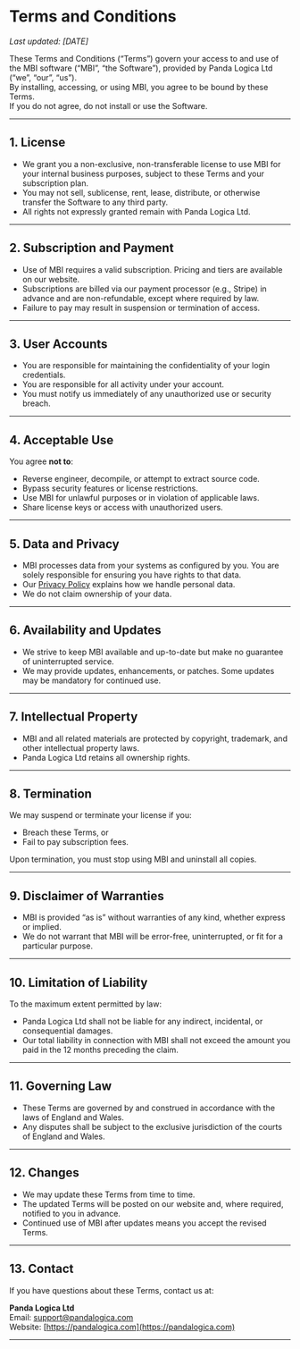 # Terms and Conditions

_Last updated: [DATE]_

These Terms and Conditions (“Terms”) govern your access to and use of the MBI software (“MBI”, “the Software”), provided by Panda Logica Ltd (“we”, “our”, “us”).  
By installing, accessing, or using MBI, you agree to be bound by these Terms.  
If you do not agree, do not install or use the Software.

---

## 1. License
- We grant you a non-exclusive, non-transferable license to use MBI for your internal business purposes, subject to these Terms and your subscription plan.
- You may not sell, sublicense, rent, lease, distribute, or otherwise transfer the Software to any third party.
- All rights not expressly granted remain with Panda Logica Ltd.

---

## 2. Subscription and Payment
- Use of MBI requires a valid subscription. Pricing and tiers are available on our website.
- Subscriptions are billed via our payment processor (e.g., Stripe) in advance and are non-refundable, except where required by law.
- Failure to pay may result in suspension or termination of access.

---

## 3. User Accounts
- You are responsible for maintaining the confidentiality of your login credentials.
- You are responsible for all activity under your account.
- You must notify us immediately of any unauthorized use or security breach.

---

## 4. Acceptable Use
You agree **not to**:
- Reverse engineer, decompile, or attempt to extract source code.
- Bypass security features or license restrictions.
- Use MBI for unlawful purposes or in violation of applicable laws.
- Share license keys or access with unauthorized users.

---

## 5. Data and Privacy
- MBI processes data from your systems as configured by you. You are solely responsible for ensuring you have rights to that data.
- Our [Privacy Policy](./PRIVACY.md) explains how we handle personal data.
- We do not claim ownership of your data.

---

## 6. Availability and Updates
- We strive to keep MBI available and up-to-date but make no guarantee of uninterrupted service.
- We may provide updates, enhancements, or patches. Some updates may be mandatory for continued use.

---

## 7. Intellectual Property
- MBI and all related materials are protected by copyright, trademark, and other intellectual property laws.
- Panda Logica Ltd retains all ownership rights.

---

## 8. Termination
We may suspend or terminate your license if you:
- Breach these Terms, or
- Fail to pay subscription fees.

Upon termination, you must stop using MBI and uninstall all copies.

---

## 9. Disclaimer of Warranties
- MBI is provided “as is” without warranties of any kind, whether express or implied.
- We do not warrant that MBI will be error-free, uninterrupted, or fit for a particular purpose.

---

## 10. Limitation of Liability
To the maximum extent permitted by law:
- Panda Logica Ltd shall not be liable for any indirect, incidental, or consequential damages.
- Our total liability in connection with MBI shall not exceed the amount you paid in the 12 months preceding the claim.

---

## 11. Governing Law
- These Terms are governed by and construed in accordance with the laws of England and Wales.
- Any disputes shall be subject to the exclusive jurisdiction of the courts of England and Wales.

---

## 12. Changes
- We may update these Terms from time to time.  
- The updated Terms will be posted on our website and, where required, notified to you in advance.  
- Continued use of MBI after updates means you accept the revised Terms.

---

## 13. Contact
If you have questions about these Terms, contact us at:

**Panda Logica Ltd**  
Email: support@pandalogica.com  
Website: [https://pandalogica.com](https://pandalogica.com)  

---